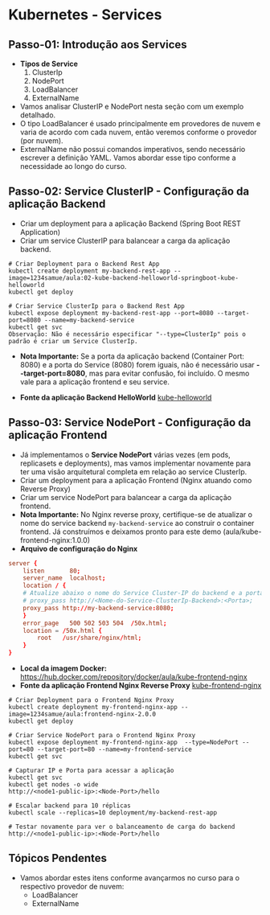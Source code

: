# Kubernetes - Services

## Passo-01: Introdução aos Services
- **Tipos de Service**
  1. ClusterIp
  2. NodePort
  3. LoadBalancer
  4. ExternalName
- Vamos analisar ClusterIP e NodePort nesta seção com um exemplo detalhado.
- O tipo LoadBalancer é usado principalmente em provedores de nuvem e varia de acordo com cada nuvem, então veremos conforme o provedor (por nuvem).
- ExternalName não possui comandos imperativos, sendo necessário escrever a definição YAML. Vamos abordar esse tipo conforme a necessidade ao longo do curso.

## Passo-02: Service ClusterIP - Configuração da aplicação Backend
- Criar um deployment para a aplicação Backend (Spring Boot REST Application)
- Criar um service ClusterIP para balancear a carga da aplicação backend.
```
# Criar Deployment para o Backend Rest App
kubectl create deployment my-backend-rest-app --image=1234samue/aula:02-kube-backend-helloworld-springboot-kube-helloworld
kubectl get deploy

# Criar Service ClusterIp para o Backend Rest App
kubectl expose deployment my-backend-rest-app --port=8080 --target-port=8080 --name=my-backend-service
kubectl get svc
Observação: Não é necessário especificar "--type=ClusterIp" pois o padrão é criar um Service ClusterIp.
```
- **Nota Importante:** Se a porta da aplicação backend (Container Port: 8080) e a porta do Service (8080) forem iguais, não é necessário usar **--target-port=8080**, mas para evitar confusão, foi incluído. O mesmo vale para a aplicação frontend e seu service.

- **Fonte da aplicação Backend HelloWorld** [kube-helloworld](../00-Docker-Images/02-kube-backend-helloworld-springboot/kube-helloworld)

## Passo-03: Service NodePort - Configuração da aplicação Frontend
- Já implementamos o **Service NodePort** várias vezes (em pods, replicasets e deployments), mas vamos implementar novamente para ter uma visão arquitetural completa em relação ao service ClusterIp.
- Criar um deployment para a aplicação Frontend (Nginx atuando como Reverse Proxy)
- Criar um service NodePort para balancear a carga da aplicação frontend.
- **Nota Importante:** No Nginx reverse proxy, certifique-se de atualizar o nome do service backend `my-backend-service` ao construir o container frontend. Já construímos e deixamos pronto para este demo (aula/kube-frontend-nginx:1.0.0)
- **Arquivo de configuração do Nginx**
```conf
server {
    listen       80;
    server_name  localhost;
    location / {
    # Atualize abaixo o nome do Service Cluster-IP do backend e a porta
    # proxy_pass http://<Nome-do-Service-ClusterIp-Backend>:<Porta>;
    proxy_pass http://my-backend-service:8080;
    }
    error_page   500 502 503 504  /50x.html;
    location = /50x.html {
        root   /usr/share/nginx/html;
    }
}
```
- **Local da imagem Docker:** https://hub.docker.com/repository/docker/aula/kube-frontend-nginx
- **Fonte da aplicação Frontend Nginx Reverse Proxy** [kube-frontend-nginx](../00-Docker-Images/03-kube-frontend-nginx)
```
# Criar Deployment para o Frontend Nginx Proxy
kubectl create deployment my-frontend-nginx-app --image=1234samue/aula:frontend-nginx-2.0.0
kubectl get deploy

# Criar Service NodePort para o Frontend Nginx Proxy
kubectl expose deployment my-frontend-nginx-app  --type=NodePort --port=80 --target-port=80 --name=my-frontend-service
kubectl get svc

# Capturar IP e Porta para acessar a aplicação
kubectl get svc
kubectl get nodes -o wide
http://<node1-public-ip>:<Node-Port>/hello

# Escalar backend para 10 réplicas
kubectl scale --replicas=10 deployment/my-backend-rest-app

# Testar novamente para ver o balanceamento de carga do backend
http://<node1-public-ip>:<Node-Port>/hello
```

## Tópicos Pendentes
- Vamos abordar estes itens conforme avançarmos no curso para o respectivo provedor de nuvem:
  - LoadBalancer
  - ExternalName